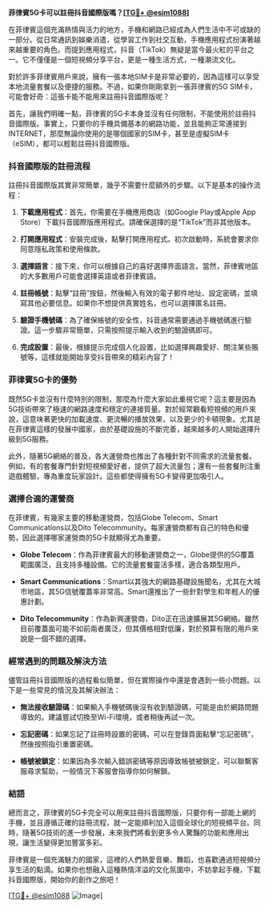 **菲律賓5G卡可以註冊抖音國際版嗎？[[TG💪+ @esim1088](https://t.me/s/esim1088)]**

在菲律賓這個充滿熱情與活力的地方，手機和網路已經成為人們生活中不可或缺的一部分。從日常通訊到娛樂消遣，從學習工作到社交互動，手機應用程式扮演著越來越重要的角色。而提到應用程式，抖音（TikTok）無疑是當今最火紅的平台之一。它不僅僅是一個短視頻分享平台，更是一種生活方式，一種潮流文化。

對於許多菲律賓用戶來說，擁有一張本地SIM卡是非常必要的，因為這樣可以享受本地流量套餐以及便捷的服務。不過，如果你剛剛拿到一張菲律賓的5G SIM卡，可能會好奇：這張卡能不能用來註冊抖音國際版呢？

首先，讓我們明確一點，菲律賓的5G卡本身並沒有任何限制，不能使用於註冊抖音國際版。事實上，只要你的手機具備基本的網路功能，並且能夠正常連接到INTERNET，那麼無論你使用的是哪個國家的SIM卡，甚至是虛擬SIM卡（eSIM），都可以輕鬆註冊抖音國際版。

### 抖音國際版的註冊流程

註冊抖音國際版其實非常簡單，幾乎不需要什麼額外的步驟。以下是基本的操作流程：

1. **下載應用程式**：首先，你需要在手機應用商店（如Google Play或Apple App Store）下載抖音國際版應用程式。請確保選擇的是“TikTok”而非其他版本。
   
2. **打開應用程式**：安裝完成後，點擊打開應用程式。初次啟動時，系統會要求你同意隱私政策和使用條款。

3. **選擇語言**：接下來，你可以根據自己的喜好選擇界面語言。當然，菲律賓地區的大多數用戶可能會選擇英語或者菲律賓語。

4. **註冊帳號**：點擊“註冊”按鈕，然後輸入有效的電子郵件地址、設定密碼，並填寫其他必要信息。如果你不想提供真實姓名，也可以選擇匿名註冊。

5. **驗證手機號碼**：為了確保帳號的安全性，抖音通常需要通過手機號碼進行驗證。這一步驟非常簡單，只需按照提示輸入收到的驗證碼即可。

6. **完成設置**：最後，根據提示完成個人化設置，比如選擇興趣愛好、關注某些賬號等，這樣就能開始享受抖音帶來的精彩內容了！

### 菲律賓5G卡的優勢

既然5G卡並沒有什麼特別的限制，那麼為什麼大家如此重視它呢？這主要是因為5G技術帶來了極速的網路速度和穩定的連接質量。對於經常觀看短視頻的用戶來說，這意味著更快的加載速度、更流暢的播放效果，以及更少的卡頓現象。尤其是在菲律賓這樣的發展中國家，由於基礎設施的不斷完善，越來越多的人開始選擇升級到5G服務。

此外，隨著5G網絡的普及，各大運營商也推出了各種針對不同需求的流量套餐。例如，有的套餐專門針對短視頻愛好者，提供了超大流量包；還有一些套餐則注重遊戲體驗，專為重度玩家設計。這些都使得擁有5G卡變得更加吸引人。

### 選擇合適的運營商

在菲律賓，有幾家主要的移動運營商，包括Globe Telecom、Smart Communications以及Dito Telecommunity。每家運營商都有自己的特色和優勢，因此選擇哪家運營商的5G卡就顯得尤為重要。

- **Globe Telecom**：作為菲律賓最大的移動運營商之一，Globe提供的5G覆蓋範圍廣泛，且支持多種設備。它的流量套餐靈活多樣，適合各類型用戶。

- **Smart Communications**：Smart以其強大的網路基礎設施聞名，尤其在大城市地區，其5G信號覆蓋率非常高。Smart還推出了一些針對學生和年輕人的優惠計劃。

- **Dito Telecommunity**：作為新興運營商，Dito正在迅速擴展其5G網絡。雖然目前覆蓋面可能不如前兩者廣泛，但其價格相對低廉，對於預算有限的用戶來說是一個不錯的選擇。

### 經常遇到的問題及解決方法

儘管註冊抖音國際版的過程看似簡單，但在實際操作中還是會遇到一些小問題。以下是一些常見的情況及其解決辦法：

- **無法接收驗證碼**：如果輸入手機號碼後沒有收到驗證碼，可能是由於網路問題導致的。建議嘗試切換至Wi-Fi環境，或者稍後再試一次。

- **忘記密碼**：如果忘記了註冊時設置的密碼，可以在登錄頁面點擊“忘記密碼”，然後按照指引重置密碼。

- **帳號被鎖定**：如果因為多次輸入錯誤密碼等原因導致帳號被鎖定，可以聯繫客服尋求幫助，一般情況下客服會指導你如何解鎖。

### 結語

總而言之，菲律賓的5G卡完全可以用來註冊抖音國際版，只要你有一部能上網的手機，並且遵循正確的註冊流程，就一定能順利加入這個全球化的短視頻平台。同時，隨著5G技術的進一步發展，未來我們將看到更多令人驚豔的功能和應用出現，讓生活變得更加豐富多彩。

菲律賓是一個充滿魅力的國家，這裡的人們熱愛音樂、舞蹈，也喜歡通過短視頻分享生活的點滴。如果你也想融入這種熱情洋溢的文化氛圍中，不妨拿起手機，下載抖音國際版，開始你的創作之旅吧！

[[TG💪+ @esim1088](https://t.me/s/esim1088) ![Image](https://i.postimg.cc/4NQfJmqS/Snipaste-2025-05-13-00-14-12.png)]